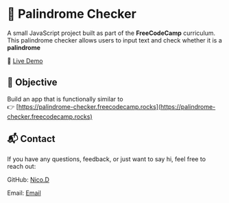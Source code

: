 # 🧠 Palindrome Checker

A small JavaScript project built as part of the **FreeCodeCamp** curriculum.  
This palindrome checker allows users to input text and check whether it is a **palindrome**

🔗 [Live Demo](https://nicolas-drew.github.io/fcc-palindrom-checker/)

## 🎯 Objective

Build an app that is functionally similar to  
👉 [https://palindrome-checker.freecodecamp.rocks](https://palindrome-checker.freecodecamp.rocks)

## 📬 Contact
If you have any questions, feedback, or just want to say hi, feel free to reach out:

GitHub: [Nico.D](https://github.com/nicolas-drew)

Email: [Email](mailto:nicolas.drew@hotmail.com)
